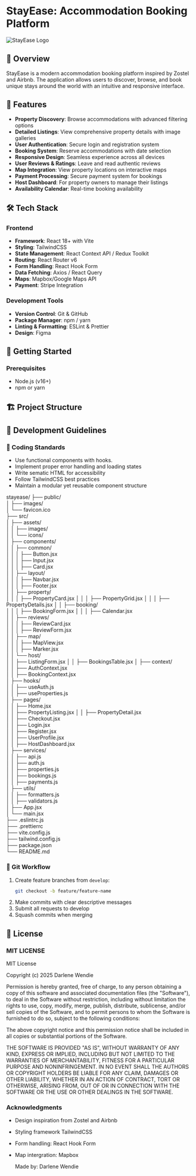 # StayEase: Accommodation Booking Platform

![StayEase Logo](path/to/logo.png)

## 📌 Overview

StayEase is a modern accommodation booking platform inspired by Zostel and Airbnb. The application allows users to discover, browse, and book unique stays around the world with an intuitive and responsive interface.

## 🌟 Features

- **Property Discovery**: Browse accommodations with advanced filtering options
- **Detailed Listings**: View comprehensive property details with image galleries
- **User Authentication**: Secure login and registration system
- **Booking System**: Reserve accommodations with date selection
- **Responsive Design**: Seamless experience across all devices
- **User Reviews & Ratings**: Leave and read authentic reviews
- **Map Integration**: View property locations on interactive maps
- **Payment Processing**: Secure payment system for bookings
- **Host Dashboard**: For property owners to manage their listings
- **Availability Calendar**: Real-time booking availability

## 🛠️ Tech Stack

### Frontend
- **Framework**: React 18+ with Vite
- **Styling**: TailwindCSS
- **State Management**: React Context API / Redux Toolkit
- **Routing**: React Router v6
- **Form Handling**: React Hook Form
- **Data Fetching**: Axios / React Query
- **Maps**: Mapbox/Google Maps API
- **Payment**: Stripe Integration

### Development Tools
- **Version Control**: Git & GitHub
- **Package Manager**: npm / yarn
- **Linting & Formatting**: ESLint & Prettier
- **Design**: Figma

## 🚀 Getting Started

### Prerequisites
- Node.js (v16+)
- npm or yarn

## 🏗️ Project Structure




## 📝 Development Guidelines

### 🔧 Coding Standards

- Use functional components with hooks.
- Implement proper error handling and loading states
- Write sematic HTML for accessibility
- Follow TailwindCSS best practices
- Maintain a modular yet reusable component structure

stayease/
├── public/                     
│   ├── images/                 
│   └── favicon.ico             
├── src/                        
│   ├── assets/                 
│   │   ├── images/             
│   │   └── icons/              
│   ├── components/             
│   │   ├── common/             
│   │   │   ├── Button.jsx      
│   │   │   ├── Input.jsx       
│   │   │   ├── Card.jsx        
│   │   ├── layout/             
│   │   │   ├── Navbar.jsx      
│   │   │   ├── Footer.jsx      
│   │   ├── property/           
│   │   │   ├── PropertyCard.jsx
│   │   │   ├── PropertyGrid.jsx
│   │   │   ├── PropertyDetails.jsx
│   │   ├── booking/            
│   │   │   ├── BookingForm.jsx 
│   │   │   ├── Calendar.jsx    
│   │   ├── reviews/            
│   │   │   ├── ReviewCard.jsx  
│   │   │   ├── ReviewForm.jsx  
│   │   ├── map/                
│   │   │   ├── MapView.jsx     
│   │   │   ├── Marker.jsx      
│   │   └── host/               
│   │       ├── ListingForm.jsx 
│   │       ├── BookingsTable.jsx
│   ├── context/                
│   │   ├── AuthContext.jsx     
│   │   ├── BookingContext.jsx  
│   ├── hooks/                  
│   │   ├── useAuth.js          
│   │   ├── useProperties.js    
│   ├── pages/                  
│   │   ├── Home.jsx            
│   │   ├── PropertyListing.jsx 
│   │   ├── PropertyDetail.jsx  
│   │   ├── Checkout.jsx        
│   │   ├── Login.jsx           
│   │   ├── Register.jsx        
│   │   ├── UserProfile.jsx     
│   │   ├── HostDashboard.jsx   
│   ├── services/               
│   │   ├── api.js              
│   │   ├── auth.js             
│   │   ├── properties.js       
│   │   ├── bookings.js         
│   │   ├── payments.js         
│   ├── utils/                  
│   │   ├── formatters.js       
│   │   ├── validators.js       
│   ├── App.jsx                 
│   └── main.jsx                
├── .eslintrc.js                
├── .prettierrc                 
├── vite.config.js              
├── tailwind.config.js          
├── package.json                
└── README.md                   

### 🔁 Git Workflow

1. Create feature branches from `develop`:
   ```bash
   git checkout -b feature/feature-name
2. Make commits with clear descriptive messages
3. Submit all requests to develop
4. Squash commits when merging

## 📄 License

### MIT LICENSE
MIT License

Copyright (c) 2025 Darlene Wendie

Permission is hereby granted, free of charge, to any person obtaining a copy
of this software and associated documentation files (the "Software"), to deal
in the Software without restriction, including without limitation the rights
to use, copy, modify, merge, publish, distribute, sublicense, and/or sell
copies of the Software, and to permit persons to whom the Software is
furnished to do so, subject to the following conditions:

The above copyright notice and this permission notice shall be included in all
copies or substantial portions of the Software.

THE SOFTWARE IS PROVIDED "AS IS", WITHOUT WARRANTY OF ANY KIND, EXPRESS OR
IMPLIED, INCLUDING BUT NOT LIMITED TO THE WARRANTIES OF MERCHANTABILITY,
FITNESS FOR A PARTICULAR PURPOSE AND NONINFRINGEMENT. IN NO EVENT SHALL THE
AUTHORS OR COPYRIGHT HOLDERS BE LIABLE FOR ANY CLAIM, DAMAGES OR OTHER
LIABILITY, WHETHER IN AN ACTION OF CONTRACT, TORT OR OTHERWISE, ARISING FROM,
OUT OF OR IN CONNECTION WITH THE SOFTWARE OR THE USE OR OTHER DEALINGS IN THE
SOFTWARE.

### Acknowledgments
- Design inspiration from Zostel and Airbnb
- Styling framework TailwindCSS
- Form handling: React Hook Form
- Map intergration: Mapbox

  Made by: Darlene Wendie



